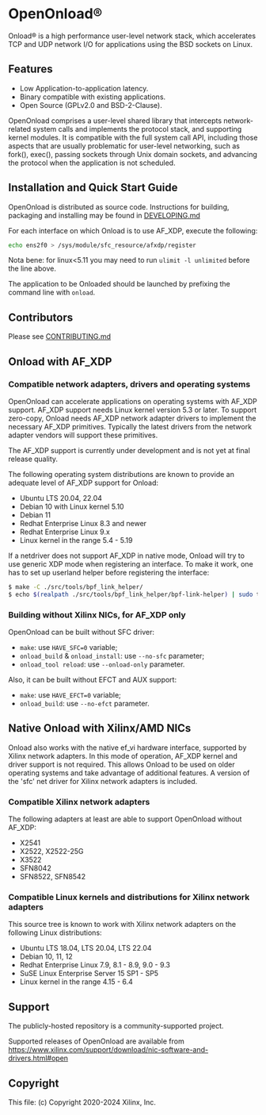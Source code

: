 # OpenOnload®️

Onload®️ is a high performance user-level network stack,
which accelerates TCP and UDP network I/O for applications using the BSD
sockets on Linux.

## Features

* Low Application-to-application latency.
* Binary compatible with existing applications.
* Open Source (GPLv2.0 and BSD-2-Clause).

OpenOnload comprises a user-level shared library that intercepts network-
related system calls and implements the protocol stack, and supporting kernel
modules. It is compatible with the full system call API, including those
aspects that are usually problematic for user-level networking, such as fork(),
exec(), passing sockets through Unix domain sockets, and advancing the
protocol when the application is not scheduled.

## Installation and Quick Start Guide

OpenOnload is distributed as source code. Instructions for building, packaging
and installing may be found in [DEVELOPING.md](DEVELOPING.md)

For each interface on which Onload is to use AF_XDP, execute the following:

```sh
echo ens2f0 > /sys/module/sfc_resource/afxdp/register
```

Nota bene: for linux<5.11 you may need to run `ulimit -l unlimited`
before the line above.

The application to be Onloaded should be launched by prefixing the command
line with `onload`.

## Contributors

Please see [CONTRIBUTING.md](CONTRIBUTING.md)

## Onload with AF_XDP

### Compatible network adapters, drivers and operating systems

OpenOnload can accelerate applications on operating systems with AF_XDP support.
AF_XDP support needs Linux kernel version 5.3 or later. To support zero-copy,
Onload needs AF_XDP network adapter drivers to implement the necessary AF_XDP
primitives. Typically the latest drivers from the network adapter vendors will
support these primitives.

The AF_XDP support is currently under development and is not yet at final
release quality.

The following operating system distributions are known to provide an adequate
level of AF_XDP support for Onload:

* Ubuntu LTS 20.04, 22.04
* Debian 10 with Linux kernel 5.10
* Debian 11
* Redhat Enterprise Linux 8.3 and newer
* Redhat Enterprise Linux 9.x
* Linux kernel in the range 5.4 - 5.19

If a netdriver does not support AF_XDP in native mode, Onload will try to use
generic XDP mode when registering an interface. To make it work, one has to set
up userland helper before registering the interface:
```sh
$ make -C ./src/tools/bpf_link_helper/
$ echo $(realpath ./src/tools/bpf_link_helper/bpf-link-helper) | sudo tee /sys/module/sfc_resource/parameters/bpf_link_helper
```

### Building without Xilinx NICs, for AF_XDP only

OpenOnload can be built without SFC driver:
* `make`: use `HAVE_SFC=0` variable;
* `onload_build` & `onload_install`: use `--no-sfc` parameter;
* `onload_tool reload`: use `--onload-only` parameter.

Also, it can be built without EFCT and AUX support:
* `make`: use `HAVE_EFCT=0` variable;
* `onload_build`: use `--no-efct` parameter.

## Native Onload with Xilinx/AMD NICs

Onload also works with the native ef_vi hardware interface, supported by Xilinx
network adapters. In this mode of operation, AF_XDP kernel and driver support
is not required. This allows Onload to be used on older operating systems and
take advantage of additional features. A version of the 'sfc' net driver for
Xilinx network adapters is included.

### Compatible Xilinx network adapters

The following adapters at least are able to support OpenOnload without AF_XDP:

* X2541
* X2522, X2522-25G
* X3522
* SFN8042
* SFN8522, SFN8542

### Compatible Linux kernels and distributions for Xilinx network adapters

This source tree is known to work with Xilinx network adapters on the following
Linux distributions:

* Ubuntu LTS 18.04, LTS 20.04, LTS 22.04
* Debian 10, 11, 12
* Redhat Enterprise Linux 7.9, 8.1 - 8.9, 9.0 - 9.3
* SuSE Linux Enterprise Server 15 SP1 - SP5
* Linux kernel in the range 4.15 - 6.4

## Support

The publicly-hosted repository is a community-supported project.

Supported releases of OpenOnload are available from
https://www.xilinx.com/support/download/nic-software-and-drivers.html#open

## Copyright

This file: (c) Copyright 2020-2024 Xilinx, Inc.
